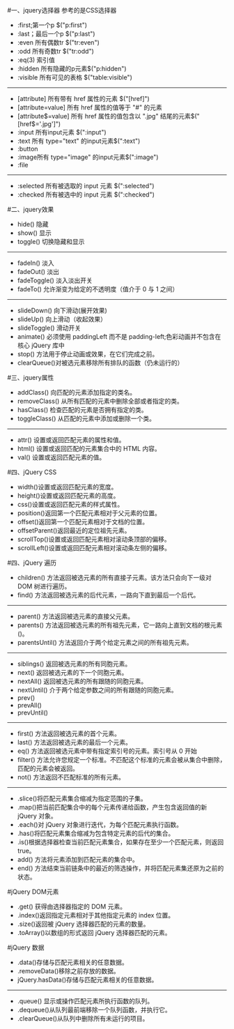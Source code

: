 #一、jquery选择器
参考的是CSS选择器

- :first;第一个p $("p:first")
- :last；最后一个p $("p:last")
- :even 所有偶数tr $("tr:even")
- :odd 所有奇数tr $("tr:odd")
- :eq(3) 索引值
- :hidden 所有隐藏的p元素$("p:hidden")
- :visible 所有可见的表格 $("table:visible")
- --
- [attribute] 所有带有 href 属性的元素 $("[href]")
- [attribute=value] 所有 href 属性的值等于 "#" 的元素
- [attribute$=value] 所有 href 属性的值包含以 ".jpg" 结尾的元素$("[href$='.jpg']")
- :input 所有input元素  $(":input")
- :text 所有 type="text" 的input元素$(":text")
- :button
- :image所有 type="image" 的input元素$(":image")
- :file
- --
- :selected 所有被选取的 input 元素 $(":selected")
- :checked 所有被选中的 input 元素 $(":checked")
 
#二、jquery效果

- hide() 隐藏
- show() 显示
- toggle() 切换隐藏和显示
- -- 
- fadeIn() 淡入
- fadeOut() 淡出
- fadeToggle() 淡入淡出开关
- fadeTo() 允许渐变为给定的不透明度（值介于 0 与 1 之间）
- --
- slideDown() 向下滑动(展开效果)
- slideUp()	向上滑动（收起效果）
- slideToggle() 滑动开关
- animate()  必须使用 paddingLeft 而不是 padding-left;色彩动画并不包含在核心 jQuery 库中
- stop() 方法用于停止动画或效果，在它们完成之前。
- clearQueue()对被选元素移除所有排队的函数（仍未运行的）

#三、jquery属性

- addClass() 向匹配的元素添加指定的类名。
- removeClass() 从所有匹配的元素中删除全部或者指定的类。
- hasClass() 检查匹配的元素是否拥有指定的类。
- toggleClass() 从匹配的元素中添加或删除一个类。
- --
- attr() 设置或返回匹配元素的属性和值。
- html() 设置或返回匹配的元素集合中的 HTML 内容。
- val() 设置或返回匹配元素的值。

#四、jQuery CSS
- width()设置或返回匹配元素的宽度。
- height()设置或返回匹配元素的高度。
- css()设置或返回匹配元素的样式属性。
- position()返回第一个匹配元素相对于父元素的位置。
- offset()返回第一个匹配元素相对于文档的位置。
- offsetParent()返回最近的定位祖先元素。
- scrollTop()设置或返回匹配元素相对滚动条顶部的偏移。
- scrollLeft()设置或返回匹配元素相对滚动条左侧的偏移。

#四、jQuery 遍历
- children() 方法返回被选元素的所有直接子元素。该方法只会向下一级对 DOM 树进行遍历。
- find() 方法返回被选元素的后代元素，一路向下直到最后一个后代。
- --
- parent() 方法返回被选元素的直接父元素。
- parents() 方法返回被选元素的所有祖先元素，它一路向上直到文档的根元素 (<html>)。
- parentsUntil() 方法返回介于两个给定元素之间的所有祖先元素。
- --
- siblings() 返回被选元素的所有同胞元素。
- next() 返回被选元素的下一个同胞元素。
- nextAll() 返回被选元素的所有跟随的同胞元素。
- nextUntil() 介于两个给定参数之间的所有跟随的同胞元素。
- prev()
- prevAll()
- prevUntil()
- --
- first() 方法返回被选元素的首个元素。
- last() 方法返回被选元素的最后一个元素。
- eq() 方法返回被选元素中带有指定索引号的元素。索引号从 0 开始
- filter() 方法允许您规定一个标准。不匹配这个标准的元素会被从集合中删除，匹配的元素会被返回。
- not() 方法返回不匹配标准的所有元素。
- --
- .slice()将匹配元素集合缩减为指定范围的子集。
- .map()把当前匹配集合中的每个元素传递给函数，产生包含返回值的新 jQuery 对象。
- .each()对 jQuery 对象进行迭代，为每个匹配元素执行函数。
- .has()将匹配元素集合缩减为包含特定元素的后代的集合。
- .is()根据选择器检查当前匹配元素集合，如果存在至少一个匹配元素，则返回 true。
- add() 方法将元素添加到匹配元素的集合中。
- end() 方法结束当前链条中的最近的筛选操作，并将匹配元素集还原为之前的状态。

#jQuery DOM元素
- .get() 获得由选择器指定的 DOM 元素。
- .index()返回指定元素相对于其他指定元素的 index 位置。
- .size()返回被 jQuery 选择器匹配的元素的数量。
- .toArray()以数组的形式返回 jQuery 选择器匹配的元素。

#jQuery 数据
- .data()存储与匹配元素相关的任意数据。
- .removeData()移除之前存放的数据。
- jQuery.hasData()存储与匹配元素相关的任意数据。
- --
- .queue() 显示或操作匹配元素所执行函数的队列。
- .dequeue()从队列最前端移除一个队列函数，并执行它。
- .clearQueue()从队列中删除所有未运行的项目。